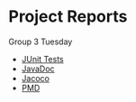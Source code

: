 
# Project Reports

 Group 3 Tuesday

* [JUnit Tests](./JUnit-Tests/)
* [JavaDoc](./javadoc/)
* [Jacoco](./jacoco/)
* [PMD](./pmd/main.html) 
